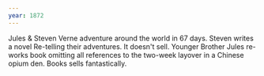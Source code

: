 ```yaml
---
year: 1872
---
```


Jules & Steven Verne adventure around the world in 67 days. Steven writes a novel Re-telling their adventures. It doesn't sell. Younger Brother Jules re-works book omitting all references to the two-week layover in a Chinese opium den. Books sells fantastically.
